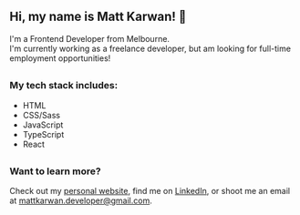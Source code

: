 ## Hi, my name is Matt Karwan! :wave:
I'm a Frontend Developer from Melbourne.<br>
I'm currently working as a freelance developer, but am looking for full-time employment opportunities!

##

### My tech stack includes:

* HTML
* CSS/Sass
* JavaScript
* TypeScript
* React

##

### Want to learn more?
Check out my [personal website](https://mattkarwan.com.au), find me on [LinkedIn](https://www.linkedin.com/in/mattkarwan/), or shoot me an email at mattkarwan.developer@gmail.com.
